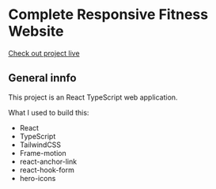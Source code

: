 # Complete Responsive Fitness Website 
[Check out project live]()

## General innfo
This project is an React TypeScript web application. 

What I used to build this:
- React
- TypeScript
- TailwindCSS
- Frame-motion
- react-anchor-link
- react-hook-form
- hero-icons